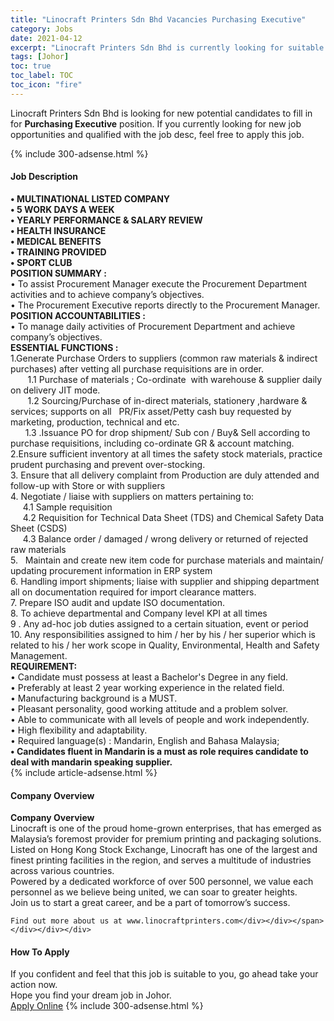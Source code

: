 ```yaml
---
title: "Linocraft Printers Sdn Bhd Vacancies Purchasing Executive" 
category: Jobs 
date: 2021-04-12 
excerpt: "Linocraft Printers Sdn Bhd is currently looking for suitable person to fill in the Purchasing Executive which based in Johor" 
tags: [Johor] 
toc: true 
toc_label: TOC 
toc_icon: "fire" 
--- 
```


<p>Linocraft Printers Sdn Bhd is looking for new potential candidates to fill in for <b>Purchasing Executive</b> position. If you currently looking for new job opportunities and qualified with the job desc, feel free to apply this job.
</p>{% include 300-adsense.html %} 
<div><div><h4>Job Description</h4></div><div><div><span><div><div><strong>&#8226; MULTINATIONAL LISTED COMPANY</strong></div><div><strong>&#8226; 5 WORK DAYS A WEEK</strong></div><div><strong>&#8226; YEARLY PERFORMANCE &amp; SALARY REVIEW</strong></div><div><strong>&#8226; HEALTH INSURANCE</strong></div><div><strong>&#8226; MEDICAL BENEFITS<br>&#8226; TRAINING PROVIDED<br>&#8226; SPORT CLUB</strong></div><div><div><strong>POSITION SUMMARY :</strong></div><div>&#8226; To assist Procurement Manager execute the Procurement Department activities and to achieve company&#8217;s objectives.</div><div>&#8226; The Procurement Executive reports directly to the Procurement Manager.</div><div><strong>POSITION ACCOUNTABILITIES :</strong><br>&#8226; To manage daily activities of Procurement Department and achieve company&#8217;s objectives.</div><div><strong>ESSENTIAL FUNCTIONS :</strong><br>1.Generate Purchase Orders to suppliers (common raw materials &amp; indirect purchases) after vetting all purchase requisitions are in order.<br>&#160;&#160;&#160;&#160;&#160;&#160; 1.1 Purchase of materials ; Co-ordinate&#160; with warehouse &amp; supplier daily on delivery JIT mode.<br>&#160;&#160;&#160;&#160;&#160;&#160; 1.2 Sourcing/Purchase of in-direct materials, stationery ,hardware &amp; services; supports on all&#160;&#160; PR/Fix asset/Petty cash buy requested by marketing, production, technical and etc.</div>&#160;&#160;&#160;&#160;&#160; 1.3 .Issuance PO for drop shipment/ Sub con / Buy&amp; Sell according to purchase requisitions, including co-ordinate GR &amp; account matching.<div>2.Ensure sufficient inventory at all times the safety stock materials, practice prudent purchasing and prevent over-stocking.</div>3. Ensure that all delivery complaint from Production are duly attended and follow-up with Store or with suppliers<div>4. Negotiate / liaise with suppliers on matters pertaining to:<br>&#160;&#160;&#160;&#160; 4.1 Sample requisition<br>&#160;&#160;&#160;&#160; 4.2 Requisition for Technical Data Sheet (TDS) and Chemical Safety Data Sheet (CSDS)<br>&#160;&#160;&#160;&#160; 4.3 Balance order / damaged / wrong delivery or returned of rejected raw materials</div>5.&#160;&#160; Maintain and create new item code for purchase materials and maintain/ updating procurement information in ERP system<div>6. Handling import shipments; liaise with supplier and shipping department all on documentation required for import clearance matters.</div>7. Prepare ISO audit and update ISO documentation.<div>8. To achieve departmental and Company level KPI at all times</div>9 . Any ad-hoc job duties assigned to a certain situation, event or period<div>10. Any responsibilities assigned to him / her by his / her superior which is related to his / her work scope in Quality, Environmental, Health and Safety Management.</div><div><strong>REQUIREMENT:</strong></div><div>&#8226; Candidate must possess at least a Bachelor's Degree in any field.<br>&#8226; Preferably at least 2 year working experience in the related field.<br>&#8226; Manufacturing background is a MUST.<br>&#8226; Pleasant personality, good working attitude and a problem solver.<br>&#8226; Able to communicate with all levels of people and work independently.<br>&#8226; High flexibility and adaptability.<br>&#8226; Required language(s) : Mandarin, English and Bahasa Malaysia;<br><strong>&#8226; Candidates fluent in Mandarin is a must as role requires candidate to deal with mandarin speaking supplier.</strong></div></div></div></span></div></div></div> 
{% include article-adsense.html %} 
<div><div><h4>Company Overview</h4></div><div><div><span><div><div>
<strong>Company Overview</strong></div>
<div>
<div>
		Linocraft is one of the proud home-grown enterprises, that has emerged as Malaysia&#8217;s foremost provider for premium printing and packaging solutions.</div>
<div>
		Listed on Hong Kong Stock Exchange, Linocraft has one of the largest and finest printing facilities in the region, and serves a multitude of industries across various countries.</div>
<div>
		Powered by a dedicated workforce of over 500 personnel, we value each personnel as we believe being united, we can soar to greater heights.</div>
<div>
		Join us to start a great career, and be a part of tomorrow&#8217;s success.</div>
	
	Find out more about us at www.linocraftprinters.com</div></div></span></div></div></div> 
#### How To Apply 
If you confident and feel that this job is suitable to you, go ahead take your action now. <br/> 
Hope you find your dream job in Johor. <br/> 
<a href="https://www.jobstreet.com.my/en/job/purchasing-executive-4527628?jobId=jobstreet-my-job-4527628&" class="btn btn--info" target="_blank" rel="nofollow noopenner">Apply Online</a> 
{% include 300-adsense.html %} 
